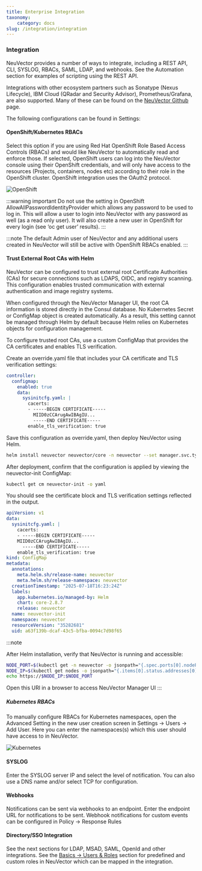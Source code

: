 ```yaml
---
title: Enterprise Integration
taxonomy:
    category: docs
slug: /integration/integration
---
```


### Integration

NeuVector provides a number of ways to integrate, including a REST API, CLI, SYSLOG, RBACs, SAML, LDAP, and webhooks. See the Automation section for examples of scripting using the REST API.

Integrations with other ecosystem partners such as Sonatype (Nexus Lifecycle), IBM Cloud (QRadar and Security Advisor), Prometheus/Grafana, are also supported. Many of these can be found on the [NeuVector Github](https://github.com/neuvector) page.

The following configurations can be found in Settings:

#### OpenShift/Kubernetes RBACs

Select this option if you are using Red Hat OpenShift Role Based Access Controls (RBACs) and would like NeuVector to automatically read and enforce those. If selected, OpenShift users can log into the NeuVector console using their OpenShift credentials, and will only have access to the resources (Projects, containers, nodes etc) according to their role in the OpenShift cluster. OpenShift integration uses the OAuth2 protocol.

![OpenShift](openshift-rbac.png)

:::warning important
Do not use the setting in OpenShift AllowAllPasswordIdentityProvider which allows any password to be used to log in. This will allow a user to login into NeuVector with any password as well (as a read only user). It will also create a new user in OpenShift for every login (see ‘oc get user’ results).
:::

:::note
The default Admin user of NeuVector and any additional users created in NeuVector will still be active with OpenShift RBACs enabled.
:::

#### Trust External Root CAs with Helm

NeuVector can be configured to trust external root Certificate Authorities (CAs) for secure connections such as LDAPS, OIDC, and registry scanning. This configuration enables trusted communication with external authentication and image registry systems.

When configured through the NeuVector Manager UI, the root CA information is stored directly in the Consul database. No Kubernetes Secret or ConfigMap object is created automatically. As a result, this setting cannot be managed through Helm by default because Helm relies on Kubernetes objects for configuration management.

To configure trusted root CAs, use a custom ConfigMap that provides the CA certificates and enables TLS verification.

Create an override.yaml file that includes your CA certificate and TLS verification settings:
```yaml
controller:
  configmap:
    enabled: true
    data:
      sysinitcfg.yaml: |
        cacerts:
        - -----BEGIN CERTIFICATE-----
          MIID0zCCArugAwIBAgIU...
          -----END CERTIFICATE-----
        enable_tls_verification: true

```

Save this configuration as override.yaml, then deploy NeuVector using Helm.

```bash
helm install neuvector neuvector/core -n neuvector --set manager.svc.type=NodePort,imagePullSecrets=regsecret -f override.yaml
```

After deployment, confirm that the configuration is applied by viewing the neuvector-init ConfigMap:

```bash
kubectl get cm neuvector-init -o yaml
```

You should see the certificate block and TLS verification settings reflected in the output.

```yaml
apiVersion: v1
data:
  sysinitcfg.yaml: |
    cacerts:
    - -----BEGIN CERTIFICATE-----
    MIID0zCCArugAwIBAgIU...      
      -----END CERTIFICATE-----
    enable_tls_verification: true
kind: ConfigMap
metadata:
  annotations:
    meta.helm.sh/release-name: neuvector
    meta.helm.sh/release-namespace: neuvector
  creationTimestamp: "2025-07-18T16:23:24Z"
  labels:
    app.kubernetes.io/managed-by: Helm
    chart: core-2.8.7
    release: neuvector
  name: neuvector-init
  namespace: neuvector
  resourceVersion: "35282681"
  uid: a63f139b-dcaf-43c5-bfba-0094c7d98f65
```
:::note

After Helm installation, verify that NeuVector is running and accessible:
```bash
NODE_PORT=$(kubectl get -n neuvector -o jsonpath="{.spec.ports[0].nodePort}" svc neuvector-service-webui)
NODE_IP=$(kubectl get nodes -o jsonpath="{.items[0].status.addresses[0].address}")
echo https://$NODE_IP:$NODE_PORT
```
Open this URl in a browser to access NeuVector Manager UI
:::

##### Kubernetes RBACs

To manually configure RBACs for Kubernetes namespaces, open the Advanced Setting in the new user creation screen in Settings -> Users -> Add User. Here you can enter the namespaces(s) which this user should have access to in NeuVector.

![Kubernetes](k8s-rbac.png)

#### SYSLOG

Enter the SYSLOG server IP and select the level of notification. You can also use a DNS name and/or select TCP for configuration.

#### Webhooks

Notifications can be sent via webhooks to an endpoint. Enter the endpoint URL for notifications to be sent. Webhook notifications for custom events can be configured in Policy -> Response Rules

#### Directory/SSO Integration

See the next sections for LDAP, MSAD, SAML, OpenId and other integrations. See the [Basics -> Users & Roles](/configuration/users#users) section for predefined and custom roles in NeuVector which can be mapped in the integration.
